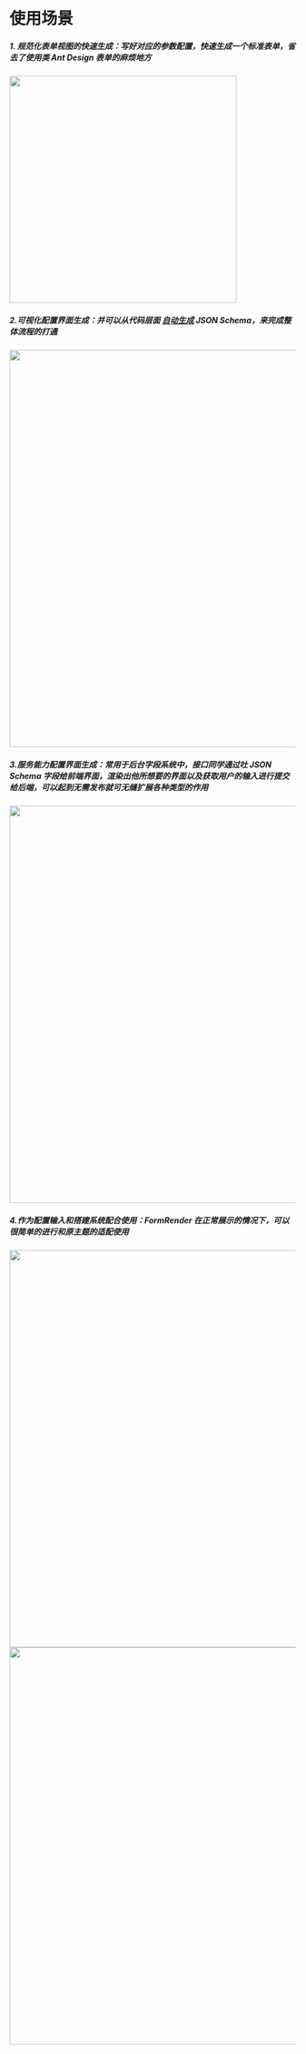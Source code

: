 # 使用场景

##### 1. 规范化表单视图的快速生成：写好对应的参数配置，快速生成一个标准表单，省去了使用类 Ant Design 表单的麻烦地方

   <img src="https://qpluspicture.oss-cn-beijing.aliyuncs.com/ts-upload/1573547684-OCOmqe.png" width="400"/>

##### 2.可视化配置界面生成：并可以从代码层面 <a href="https://alibaba.github.io/form-render/#/docs/proptypes" target="_blank">自动生成</a> JSON Schema，来完成整体流程的打通

   <img src="https://qpluspicture.oss-cn-beijing.aliyuncs.com/ts-upload/1573546822-GWwTVd.png" width="700"/>

##### 3.服务能力配置界面生成：常用于后台字段系统中，接口同学通过吐 JSON Schema 字段给前端界面，渲染出他所想要的界面以及获取用户的输入进行提交给后端，可以起到无需发布就可无缝扩展各种类型的作用

   <img src="https://qpluspicture.oss-cn-beijing.aliyuncs.com/ts-upload/1573547420-S9s1eC.png" width="700"/>

##### 4.作为配置输入和搭建系统配合使用：FormRender 在正常展示的情况下，可以很简单的进行和原主题的适配使用

   <img src="https://qpluspicture.oss-cn-beijing.aliyuncs.com/ts-upload/1573547974-EWh3OI.png" width="700"/>
   <img src="https://qpluspicture.oss-cn-beijing.aliyuncs.com/ts-upload/1573548385-IFEy6t.png" width="700"/>
